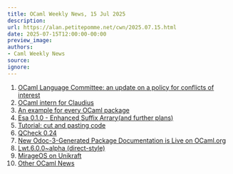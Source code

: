 ```yaml
---
title: OCaml Weekly News, 15 Jul 2025
description:
url: https://alan.petitepomme.net/cwn/2025.07.15.html
date: 2025-07-15T12:00:00-00:00
preview_image:
authors:
- Caml Weekly News
source:
ignore:
---
```


<ol><li><a href="https://alan.petitepomme.net/cwn/2025.07.15.html#1">OCaml Language Committee: an update on a policy for conflicts of interest</a></li><li><a href="https://alan.petitepomme.net/cwn/2025.07.15.html#2">OCaml intern for Claudius</a></li><li><a href="https://alan.petitepomme.net/cwn/2025.07.15.html#3">An example for every OCaml package</a></li><li><a href="https://alan.petitepomme.net/cwn/2025.07.15.html#4">Esa 0.1.0 - Enhanced Suffix Arrary(and further plans)</a></li><li><a href="https://alan.petitepomme.net/cwn/2025.07.15.html#5">Tutorial: cut and pasting code</a></li><li><a href="https://alan.petitepomme.net/cwn/2025.07.15.html#6">QCheck 0.24</a></li><li><a href="https://alan.petitepomme.net/cwn/2025.07.15.html#7">New Odoc-3-Generated Package Documentation is Live on OCaml.org</a></li><li><a href="https://alan.petitepomme.net/cwn/2025.07.15.html#8">Lwt.6.0.0~alpha (direct-style)</a></li><li><a href="https://alan.petitepomme.net/cwn/2025.07.15.html#9">MirageOS on Unikraft</a></li><li><a href="https://alan.petitepomme.net/cwn/2025.07.15.html#10">Other OCaml News</a></li></ol>
